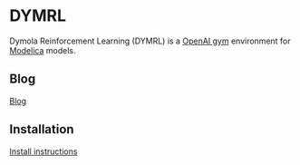 # DYMRL
Dymola Reinforcement Learning (DYMRL) is a [OpenAI gym](https://github.com/openai/gym) environment for [Modelica](https://www.modelica.org/) models. 

## Blog
[Blog](docs/blog_dymrl.md)

## Installation
[Install instructions](docs/install.md)



 


